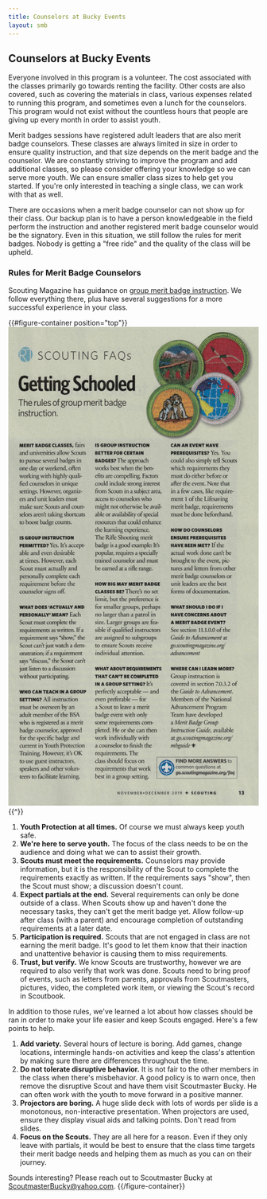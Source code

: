 ```yaml
---
title: Counselors at Bucky Events
layout: smb
---
```


## Counselors at Bucky Events

Everyone involved in this program is a volunteer. The cost associated with the classes primarily go towards renting the facility. Other costs are also covered, such as covering the materials in class, various expenses related to running this program, and sometimes even a lunch for the counselors. This program would not exist without the countless hours that people are giving up every month in order to assist youth.

Merit badges sessions have registered adult leaders that are also merit badge counselors. These classes are always limited in size in order to ensure quality instruction, and that size depends on the merit badge and the counselor. We are constantly striving to improve the program and add additional classes, so please consider offering your knowledge so we can serve more youth. We can ensure smaller class sizes to help get you started. If you're only interested in teaching a single class, we can work with that as well.

There are occasions when a merit badge counselor can not show up for their class. Our backup plan is to have a person knowledgeable in the field perform the instruction and another registered merit badge counselor would be the signatory. Even in this situation, we still follow the rules for merit badges. Nobody is getting a "free ride" and the quality of the class will be upheld.

### Rules for Merit Badge Counselors

Scouting Magazine has guidance on [group merit badge instruction](group-merit-badge-instruction.jpg). We follow everything there, plus have several suggestions for a more successful experience in your class.

{{#figure-container position="top"}}
<img src="group-merit-badge-instruction.jpg" class="Maw(100%)">
{{^}}
1. **Youth Protection at all times.** Of course we must always keep youth safe.
2. **We're here to serve youth.** The focus of the class needs to be on the audience and doing what we can to assist their growth.
3. **Scouts must meet the requirements.** Counselors may provide information, but it is the responsibility of the Scout to complete the requirements exactly as written. If the requirements says "show", then the Scout must show; a discussion doesn't count.
4. **Expect partials at the end.** Several requirements can only be done outside of a class. When Scouts show up and haven't done the necessary tasks, they can't get the merit badge yet. Allow follow-up after class (with a parent) and encourage completion of outstanding requirements at a later date.
5. **Participation is required.** Scouts that are not engaged in class are not earning the merit badge. It's good to let them know that their inaction and unattentive behavior is causing them to miss requirements.
6. **Trust, but verify.** We know Scouts are trustworthy, however we are required to also verify that work was done. Scouts need to bring proof of events, such as letters from parents, approvals from Scoutmasters, pictures, video, the completed work item, or viewing the Scout's record in Scoutbook.

In addition to those rules, we've learned a lot about how classes should be ran in order to make your life easier and keep Scouts engaged. Here's a few points to help.

1. **Add variety.** Several hours of lecture is boring. Add games, change locations, intermingle hands-on activities and keep the class's attention by making sure there are differences throughout the time.
2. **Do not tolerate disruptive behavior.** It is not fair to the other members in the class when there's misbehavior. A good policy is to warn once, then remove the disruptive Scout and have them visit Scoutmaster Bucky. He can often work with the youth to move forward in a positive manner.
3. **Projectors are boring.** A huge slide deck with lots of words per slide is a monotonous, non-interactive presentation. When projectors are used, ensure they display visual aids and talking points. Don't read from slides.
4. **Focus on the Scouts.** They are all here for a reason. Even if they only leave with partials, it would be best to ensure that the class time targets their merit badge needs and helping them as much as you can on their journey.

Sounds interesting? Please reach out to Scoutmaster Bucky at <a href="mailto:ScoutmasterBucky@yahoo.com?subject=Volunteer Merit Badge Counselor">ScoutmasterBucky@yahoo.com</a>.
{{/figure-container}}
